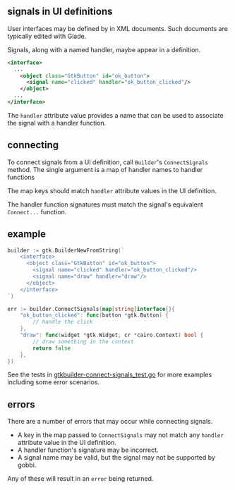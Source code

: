## signals in UI definitions
User interfaces may be defined by in XML documents.
Such documents are typically edited with Glade.

Signals, along with a named handler, maybe appear in a definition. 

```xml
<interface>
  ...
    <object class="GtkButton" id="ok_button">
      <signal name="clicked" handler="ok_button_clicked"/>
    </object>
  ...
</interface>
```

The `handler` attribute value provides a name
that can be used to associate the signal with a handler function.  


## connecting
To connect signals from a UI definition,
call `Builder`'s `ConnectSignals` method.
The single argument is a map of handler names to handler functions

The map keys should match `handler` attribute values in
the UI definition.

The handler function signatures must match the signal's
equivalent `Connect...` function.  

## example
```go
builder := gtk.BuilderNewFromString(`
    <interface>
      <object class="GtkButton" id="ok_button">
        <signal name="clicked" handler="ok_button_clicked"/>
        <signal name="draw" handler="draw"/>
      </object>
    </interface>
`)

err := builder.ConnectSignals(map[string]interface{}{
    "ok_button_clicked": func(button *gtk.Button) {
        // handle the click
    },
    "draw": func(widget *gtk.Widget, cr *cairo.Context) bool {
        // draw something in the context
        return false
    },
})
```

See the tests in
[gtkbuilder-connect-signals_test.go](https://github.com/pekim/gobbi/blob/master/internal/test/gtk/gtkbuilder-connect-signals_test.go)
for more examples
including some error scenarios. 

## errors
There are a number of errors that may occur while connecting signals.
* A key in the map passed to `ConnectSignals` may not match any
`handler` attribute value in the UI definition.
* A handler function's signature may be incorrect.
* A signal name may be valid, but the signal may not be supported by gobbi.

Any of these will result in an `error` being returned. 
